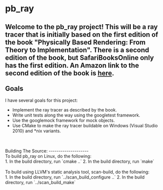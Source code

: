 pb_ray
======

Welcome to the pb_ray project! This will be a ray tracer that is initially
based on the first edition of the book "Physically Based Rendering: From Theory to 
Implementation". There is a second edition of the book, but SafariBooksOnline
only has the first edition. An Amazon link to the second edition of the book is
[here](http://www.amazon.com/Physically-Based-Rendering-Implementation-ebook/dp/B005SNM0Z2/ref=sr_1_fkmr1_3).
<br>
<br>
Goals
-----
I have several goals for this project:

- Implement the ray tracer as described by the book.
- Write unit tests along the way using the googletest framework.
- Use the googlemock framework for mock objects.
- Use CMake to make the ray tracer buildable on Windows (Visual Studio 2010) and
	*nix variants.

<br>
<br>
Building The Source:
--------------------
<br>
To build pb_ray on Linux, do the following:<br>
1. In the build directory, run `cmake ..`
2. In the build directory, run `make`
<br>
<br>
To build using LLVM's static analysis tool, scan-build, do the following:<br>
1. In the build directory, run `../scan_build_configure ..`
2. In the build directory, run `../scan_build_make`
